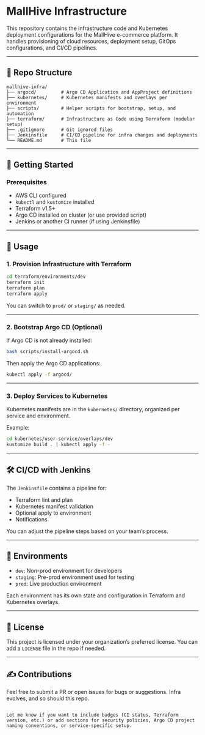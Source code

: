 # MallHive Infrastructure

This repository contains the infrastructure code and Kubernetes deployment configurations for the MallHive e-commerce platform. It handles provisioning of cloud resources, deployment setup, GitOps configurations, and CI/CD pipelines.

---

## 📁 Repo Structure

```plaintext
mallhive-infra/
├── argocd/         # Argo CD Application and AppProject definitions
├── kubernetes/     # Kubernetes manifests and overlays per environment
├── scripts/        # Helper scripts for bootstrap, setup, and automation
├── terraform/      # Infrastructure as Code using Terraform (modular setup)
├── .gitignore      # Git ignored files
├── Jenkinsfile     # CI/CD pipeline for infra changes and deployments
└── README.md       # This file
````

---

## 🔧 Getting Started

### Prerequisites

* AWS CLI configured
* `kubectl` and `kustomize` installed
* Terraform v1.5+
* Argo CD installed on cluster (or use provided script)
* Jenkins or another CI runner (if using Jenkinsfile)

---

## 🚀 Usage

### 1. Provision Infrastructure with Terraform

```bash
cd terraform/environments/dev
terraform init
terraform plan
terraform apply
```

You can switch to `prod/` or `staging/` as needed.

---

### 2. Bootstrap Argo CD (Optional)

If Argo CD is not already installed:

```bash
bash scripts/install-argocd.sh
```

Then apply the Argo CD applications:

```bash
kubectl apply -f argocd/
```

---

### 3. Deploy Services to Kubernetes

Kubernetes manifests are in the `kubernetes/` directory, organized per service and environment.

Example:

```bash
cd kubernetes/user-service/overlays/dev
kustomize build . | kubectl apply -f -
```

---

## 🛠 CI/CD with Jenkins

The `Jenkinsfile` contains a pipeline for:

* Terraform lint and plan
* Kubernetes manifest validation
* Optional apply to environment
* Notifications

You can adjust the pipeline steps based on your team’s process.

---

## 🧪 Environments

* `dev`: Non-prod environment for developers
* `staging`: Pre-prod environment used for testing
* `prod`: Live production environment

Each environment has its own state and configuration in Terraform and Kubernetes overlays.

---

## 📜 License

This project is licensed under your organization’s preferred license.
You can add a `LICENSE` file in the repo if needed.

---

## ✍️ Contributions

Feel free to submit a PR or open issues for bugs or suggestions. Infra evolves, and so should this repo.

```

Let me know if you want to include badges (CI status, Terraform version, etc.) or add sections for security policies, Argo CD project naming conventions, or service-specific setup.
```
